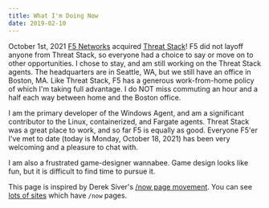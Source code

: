 ```yaml
---
title: What I'm Doing Now
date: 2019-02-10
---
```


October 1st, 2021 [F5 Networks](https://f5.com) acquired [Threat Stack](https://www.threatstack.com/)! F5 did not layoff anyone from Threat Stack, so everyone had a choice to say or move on to other opportunities. I chose to stay, and am still working on the Threat Stack agents. The headquarters are in Seattle, WA, but we still have an office in Boston, MA. Like Threat Stack, F5 has a generous work-from-home policy of which I'm taking full advantage. I do NOT miss commuting an hour and a half each way between home and the Boston office.
<!--more-->
I am the primary developer of the Windows Agent, and am a significant contributor to the Linux, containerized, and Fargate agents. Threat Stack was a great place to work, and so far F5 is equally as good. Everyone F5'er I've met to date (today is Monday, October 18, 2021) has been very welcoming and a pleasure to chat with.

I am also a frustrated game-designer wannabee. Game design looks like fun, but it is difficult to find time to pursue it.

This page is inspired by Derek Siver's [/now page movement](https://sivers.org/nowff). You can see [lots of sites](http://nownownow.com/) which have `/now` pages.
